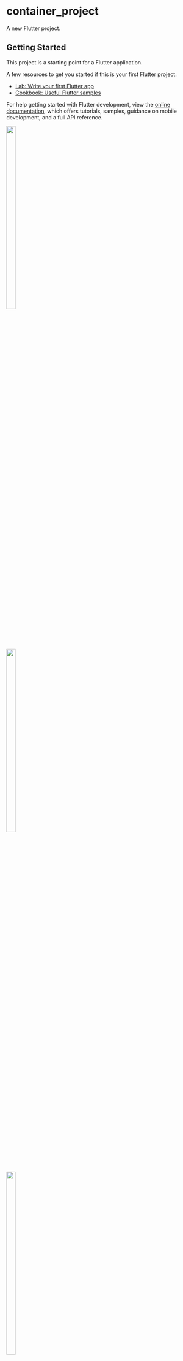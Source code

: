 # container_project

A new Flutter project.

## Getting Started

This project is a starting point for a Flutter application.

A few resources to get you started if this is your first Flutter project:

- [Lab: Write your first Flutter app](https://docs.flutter.dev/get-started/codelab)
- [Cookbook: Useful Flutter samples](https://docs.flutter.dev/cookbook)

For help getting started with Flutter development, view the
[online documentation](https://docs.flutter.dev/), which offers tutorials,
samples, guidance on mobile development, and a full API reference.


 <img src = "https://github.com/Vishalk0810/anatomy_of_flutter/assets/149374506/b7d51bdc-cd7f-4847-a9c8-7b2345092fc8" width = 22%  height = 35%>

   <br>

   <img src = "https://github.com/Vishalk0810/anatomy_of_flutter/assets/149374506/8784421d-71a9-47f5-9271-ef5f81b4a3dc" width = 22%  height = 35%>

   <br>

   <img src = "https://github.com/Vishalk0810/anatomy_of_flutter/assets/149374506/bc38d984-46a9-4876-87a9-5166d6ff98c3" width = 22%  height = 35%>
